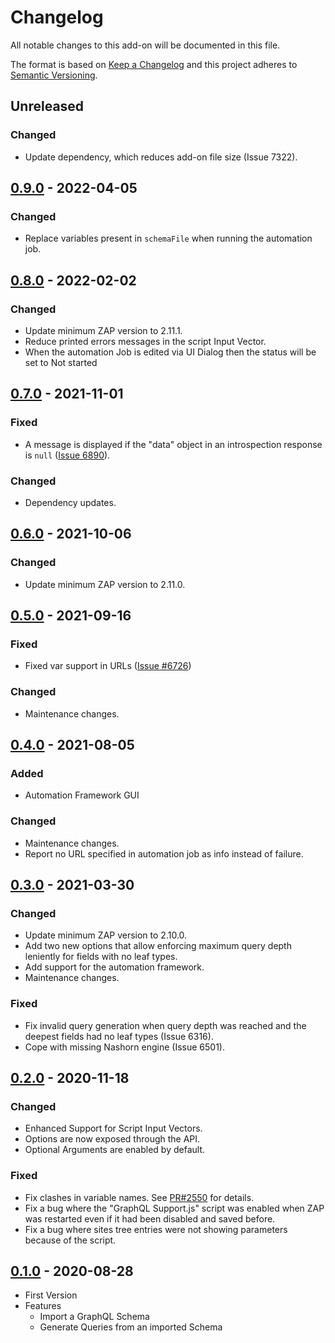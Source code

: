 # Changelog
All notable changes to this add-on will be documented in this file.

The format is based on [Keep a Changelog](https://keepachangelog.com/en/1.0.0/) and this project adheres to [Semantic Versioning](https://semver.org/spec/v2.0.0.html).

## Unreleased
### Changed
- Update dependency, which reduces add-on file size (Issue 7322).

## [0.9.0] - 2022-04-05
### Changed
- Replace variables present in `schemaFile` when running the automation job.

## [0.8.0] - 2022-02-02
### Changed
- Update minimum ZAP version to 2.11.1.
- Reduce printed errors messages in the script Input Vector.
- When the automation Job is edited via UI Dialog then the status will be set to Not started

## [0.7.0] - 2021-11-01
### Fixed
- A message is displayed if the "data" object in an introspection response
  is `null` ([Issue 6890](https://github.com/zaproxy/zaproxy/issues/6890)).

### Changed
- Dependency updates.

## [0.6.0] - 2021-10-06
### Changed
- Update minimum ZAP version to 2.11.0.

## [0.5.0] - 2021-09-16
### Fixed
 - Fixed var support in URLs ([Issue #6726](https://github.com/zaproxy/zaproxy/issues/6726))
 
### Changed
- Maintenance changes.

## [0.4.0] - 2021-08-05
### Added
- Automation Framework GUI

### Changed
- Maintenance changes.
- Report no URL specified in automation job as info instead of failure.

## [0.3.0] - 2021-03-30
### Changed
- Update minimum ZAP version to 2.10.0.
- Add two new options that allow enforcing maximum query depth leniently for fields with no leaf types.
- Add support for the automation framework.
- Maintenance changes.

### Fixed
- Fix invalid query generation when query depth was reached and the deepest fields had no leaf types (Issue 6316).
- Cope with missing Nashorn engine (Issue 6501).

## [0.2.0] - 2020-11-18
### Changed
- Enhanced Support for Script Input Vectors.
- Options are now exposed through the API.
- Optional Arguments are enabled by default.

### Fixed
- Fix clashes in variable names. See [PR#2550](https://github.com/zaproxy/zap-extensions/pull/2550) for details.
- Fix a bug where the "GraphQL Support.js" script was enabled when ZAP was restarted even if it had been disabled and saved before.
- Fix a bug where sites tree entries were not showing parameters because of the script.

## [0.1.0] - 2020-08-28
- First Version
- Features
  - Import a GraphQL Schema
  - Generate Queries from an imported Schema

[0.9.0]: https://github.com/zaproxy/zap-extensions/releases/graphql-v0.9.0
[0.8.0]: https://github.com/zaproxy/zap-extensions/releases/graphql-v0.8.0
[0.7.0]: https://github.com/zaproxy/zap-extensions/releases/graphql-v0.7.0
[0.6.0]: https://github.com/zaproxy/zap-extensions/releases/graphql-v0.6.0
[0.5.0]: https://github.com/zaproxy/zap-extensions/releases/graphql-v0.5.0
[0.4.0]: https://github.com/zaproxy/zap-extensions/releases/graphql-v0.4.0
[0.3.0]: https://github.com/zaproxy/zap-extensions/releases/graphql-v0.3.0
[0.2.0]: https://github.com/zaproxy/zap-extensions/releases/graphql-v0.2.0
[0.1.0]: https://github.com/zaproxy/zap-extensions/releases/graphql-v0.1.0
